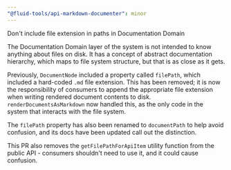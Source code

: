 ```yaml
---
"@fluid-tools/api-markdown-documenter": minor
---
```


Don't include file extension in paths in Documentation Domain

The Documentation Domain layer of the system is not intended to know anything about files on disk. It has a concept of abstract documentation hierarchy, which maps to file system structure, but that is as close as it gets.

Previously, `DocumentNode` included a property called `filePath`, which included a hard-coded `.md` file extension. This has been removed; it is now the responsibility of consumers to append the appropriate file extension when writing rendered document contents to disk. `renderDocumentsAsMarkdown` now handled this, as the only code in the system that interacts with the file system.

The `filePath` property has also been renamed to `documentPath` to help avoid confusion, and its docs have been updated call out the distinction.

This PR also removes the `getFilePathForApiItem` utility function from the public API - consumers shouldn't need to use it, and it could cause confusion.

